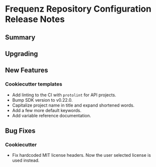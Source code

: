 # Frequenz Repository Configuration Release Notes

## Summary

<!-- Here goes a general summary of what this release is about -->

## Upgrading

<!-- Here goes notes on how to upgrade from previous versions, including deprecations and what they should be replaced with --> 

## New Features

### Cookiecutter templates

* Add linting to the CI with `protolint` for API projects.
* Bump SDK version to v0.22.0.
* Capitalize project name in title and expand shortened words.
* Add a few more default keywords.
* Add variable reference documentation.

## Bug Fixes

### Cookiecutter

* Fix hardcoded MIT license headers. Now the user selected license is used instead.
